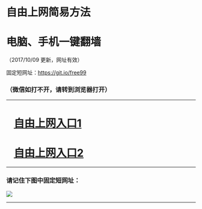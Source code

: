 ﻿# 自由上网简易方法

# 电脑、手机一键翻墙

（2017/10/09 更新，网址有效）

固定短网址：https://git.io/free99

### （微信如打不开，请转到浏览器打开）


***





# &nbsp;&nbsp; <a href="http://ft2038927780.fwq-tz-1001.info/fwqtz01.html?t=100900129356 " target="_blank">自由上网入口1</a>
# &nbsp;&nbsp; <a href="http://ft34332180.fwq-tz-1002.info/fwqtz02.html?t=10090015997 " target="_blank">自由上网入口2</a>
***

### 请记住下图中固定短网址：

<img src="https://s3-us-west-2.amazonaws.com/fwq-1001/yjfq-20170905okok.png" /> 


***

